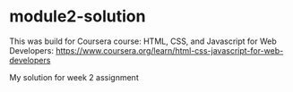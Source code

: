 # module2-solution
This was build for Coursera course: HTML, CSS, and Javascript for Web Developers: https://www.coursera.org/learn/html-css-javascript-for-web-developers

My solution for week 2 assignment